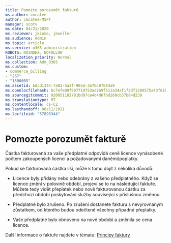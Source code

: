 ```yaml
---
title: Pomozte porozumět fakturě
ms.author: cmcatee
author: cmcatee-MSFT
manager: scotv
ms.date: 04/21/2020
ms.reviewer: jkinma, jmueller
ms.audience: Admin
ms.topic: article
ms.service: o365-administration
ROBOTS: NOINDEX, NOFOLLOW
localization_priority: Normal
ms.collection: Adm_O365
ms.custom:
- commerce_billing
- "267"
- "1500005"
ms.assetid: bdcd1344-7a01-4a3f-90ad-3e7bc0f684a9
ms.openlocfilehash: bc7efe00f9b7719753ad269f511a34af1f2df1200575a43f61b916a2a735ae12
ms.sourcegitcommit: 920051182781bd97ce4d4d6fbd268cb37b84d239
ms.translationtype: MT
ms.contentlocale: cs-CZ
ms.lasthandoff: 08/11/2021
ms.locfileid: "57893344"
---
```

# <a name="help-understanding-your-bill"></a>Pomozte porozumět fakturě

Částka fakturovaná za vaše předplatné odpovídá ceně licence vynásobené počtem zakoupených licencí a požadovanými daněmi/poplatky.
  
Pokud se fakturovaná částka liší, může k tomu dojít z několika důvodů:
  
- Licence byly přidány nebo odebrány z vašeho předplatného. Když se licence změní v polovině období, projeví se to na následující faktuře. Můžete tedy vidět přeplatek nebo nově fakturovanou částku za předchozí období poskytování služby související s příslušnou změnou.

- Předplatné bylo zrušeno. Po zrušení dostanete fakturu s nevyrovnaným zůstatkem, od kterého budou odečtené všechny případné přeplatky.

- Vaše předplatné bylo obnoveno na nové období a změnila se cena licence.

Další informace o faktuře najdete v tématu: [Principy faktury](https://docs.microsoft.com/microsoft-365/commerce/billing-and-payments/understand-your-invoice2)